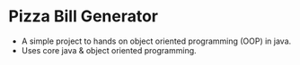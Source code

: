 # Pizza Bill Generator 
- A simple project to hands on object oriented programming (OOP) in java. 
- Uses core java & object oriented programming. 